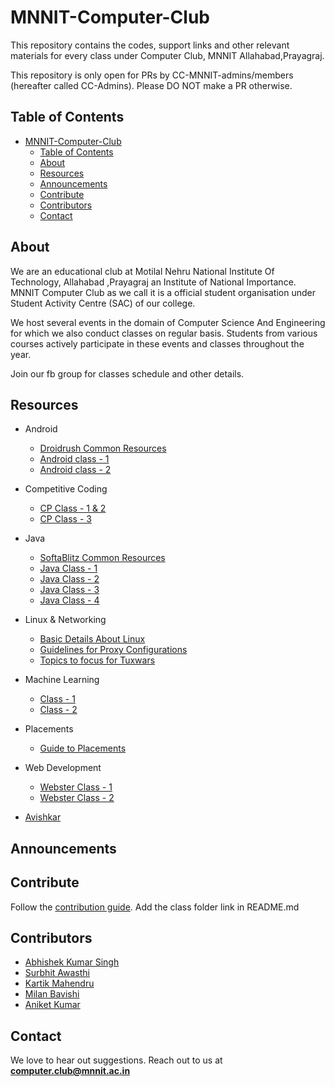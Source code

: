 <head>
    <meta property='og:image' content='{{site.url}}/{{page.image}}'/>
    <meta property='og:type' content='website' />
</head>

# MNNIT-Computer-Club

This repository contains the codes, support links and other relevant materials for every class under Computer Club, MNNIT Allahabad,Prayagraj.

This repository is only open for PRs by CC-MNNIT-admins/members (hereafter called CC-Admins). Please DO NOT make a PR otherwise.


## Table of Contents

- [MNNIT-Computer-Club](#mnnit-computer-club)
  - [Table of Contents](#table-of-contents)
  - [About](#about)
  - [Resources](#resources)
  - [Announcements](#announcements)
  - [Contribute](#contribute)
  - [Contributors](#contributors)
  - [Contact](#contact)

## About

We are an educational club at Motilal Nehru National Institute Of Technology, Allahabad ,Prayagraj an Institute of National Importance. MNNIT Computer Club as we call it is a official student organisation under Student Activity Centre (SAC) of our college.

We host several events in the domain of Computer Science And Engineering for which we also conduct classes on regular basis. Students from various courses actively participate in these events and classes throughout the year.

Join our fb group for classes schedule and other details.

## Resources

- Android 
	- [Droidrush Common Resources](Android/)
	- [Android class - 1](Android/2019_08_25-Android-Class-1)
	- [Android class - 2](Android/2019_08_29-Android-Class-2)
	
- Competitive Coding
  - [CP Class - 1 & 2](Competitive_Coding/2019_08_24_CP-Class-1&2)
  - [CP Class - 3](Competitive_Coding/2019_08_26_CP-Class-3)

- Java
	- [SoftaBlitz Common Resources](Java/Softablitz)
	- [Java Class - 1](Java/2019_08_20_Java-Class-1)
    - [Java Class - 2](Java/2019_08_23_Java-Class-2)
    - [Java Class - 3](Java/2019_08_28_Java-Class-3)
    - [Java Class - 4](Java/2019_08_30_Java-Class-4)

- Linux & Networking
    - [Basic Details About Linux](Linux/basic_linux_guidelines.pdf)
    - [Guidelines for Proxy Configurations](Linux/basic_proxy_instructions.md)
    - [Topics to focus for Tuxwars](Linux/tux_syllabus.md)
    
- Machine Learning
    - [Class - 1](https://github.com/CC-MNNIT/2019-20-Classes/tree/master/Machine%20Learning/22-08-2019_Class1)
    - [Class - 2](https://github.com/CC-MNNIT/2019-20-Classes/tree/master/Machine%20Learning/27-08-2019_Class2)
    
- Placements
	- [Guide to Placements](Placements)

- Web Development
    - [Webster Class - 1](WebDev/2019_08_21_Webster-Class-1)
    - [Webster Class - 2](WebDev/2019_08_24_Webster-Class-2)

- [Avishkar](Avishkar/README.md)

## Announcements



## Contribute

Follow the [contribution guide](https://github.com/CC-MNNIT/2019-20-Classes/blob/master/.github/CONTRIBUTING.md). Add the class folder link in README.md

## Contributors

* [Abhishek Kumar Singh](https://github.com/Abhishek1103)
* [Surbhit Awasthi](https://github.com/surbhitawasthi)
* [Kartik Mahendru](https://github.com/kartikMahendru)
* [Milan Bavishi](https://github.com/jarvisdev)
* [Aniket Kumar](https://github.com/aniket468)

## Contact

We love to hear out suggestions. Reach out to us at <strong>computer.club@mnnit.ac.in</strong>
